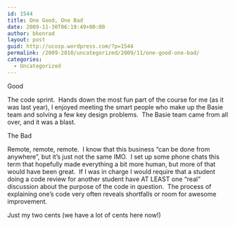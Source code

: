 ```yaml
---
id: 1544
title: One Good, One Bad
date: 2009-11-30T06:19:49+00:00
author: bkonrad
layout: post
guid: http://ucosp.wordpress.com/?p=1544
permalink: /2009-2010/uncategorized/2009/11/one-good-one-bad/
categories:
  - Uncategorized
---
```

Good

The code sprint.  Hands down the most fun part of the course for me (as it was last year), I enjoyed meeting the smart people who make up the Basie team and solving a few key design problems.  The Basie team came from all over, and it was a blast.

The Bad

Remote, remote, remote.  I know that this business &#8220;can be done from anywhere&#8221;, but it&#8217;s just not the same IMO.  I set up some phone chats this term that hopefully made everything a bit more human, but more of that would have been great.  If I was in charge I would require that a student doing a code review for another student have AT LEAST one &#8220;real&#8221; discussion about the purpose of the code in question.  The process of explaining one&#8217;s code very often reveals shortfalls or room for awesome improvement.

Just my two cents (we have a lot of cents here now!)